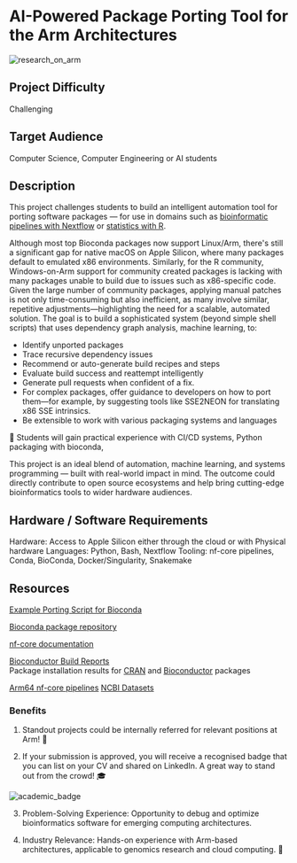 # AI-Powered Package Porting Tool for the Arm Architectures

![research_on_arm](../images/Research_on_arm_banner.png)

## Project Difficulty

Challenging

## Target Audience

Computer Science, Computer Engineering or AI students

## Description

This project challenges students to build an intelligent automation tool for porting software packages — for use in domains such as [bioinformatic pipelines with Nextflow](https://github.com/arm-university/Arm-Projects-Labs/blob/main/PhD-Level/Bioinformatic-Pipeline-Analysis-INTERMEDIATE.md) or [statistics with R](https://github.com/arm-university/Arm-Projects-Labs/blob/main/PhD-Level/R-Arm-Community-Support-INTERMEDIATE.md).

Although most top Bioconda packages now support Linux/Arm, there's still a significant gap for native macOS on Apple Silicon, where many packages default to emulated x86 environments. Similarly, for the R community, Windows-on-Arm support for community created packages is lacking with many packages unable to build due to issues such as x86-specific code. 
Given the large number of community packages, applying manual patches is not only time-consuming but also inefficient, as many involve similar, repetitive adjustments—highlighting the need for a scalable, automated solution.
The goal is to build a sophisticated system (beyond simple shell scripts) that uses dependency graph analysis, machine learning, to:

- Identify unported packages
- Trace recursive dependency issues
- Recommend or auto-generate build recipes and steps
- Evaluate build success and reattempt intelligently
- Generate pull requests when confident of a fix. 
- For complex packages, offer guidance to developers on how to port them—for example, by suggesting tools like SSE2NEON for translating x86 SSE intrinsics.
- Be extensible to work with various  packaging systems and languages

🔬 Students will gain practical experience with CI/CD systems, Python packaging with bioconda, 

This project is an ideal blend of automation, machine learning, and systems programming — built with real-world impact in mind. The outcome could directly contribute to open source ecosystems and help bring cutting-edge bioinformatics tools to wider hardware audiences.

## Hardware / Software Requirements

Hardware: Access to Apple Silicon either through the cloud or with Physical hardware
Languages: Python, Bash, Nextflow
Tooling: nf-core pipelines, Conda, BioConda, Docker/Singularity, Snakemake

## Resources 

[Example Porting Script for Bioconda](https://github.com/dslarm/bioconda-contrib-notes/tree/main)

[Bioconda package repository](https://bioconda.github.io/)

[nf-core documentation](https://nf-co.re/docs/)

[Bioconductor Build Reports](https://bioconductor.org/checkResults/)  
Package installation results for [CRAN](https://www.r-project.org/nosvn/winutf8/ucrt3/CRAN_aarch64/install_out/) and [Bioconductor](https://www.r-project.org/nosvn/winutf8/ucrt3/BIOC_aarch64/install_out/) packages

[Arm64 nf-core pipelines](https://github.com/ewels/nf-core-arm-discovery/tree/main)
[NCBI Datasets](https://www.ncbi.nlm.nih.gov/datasets/)

### Benefits

1. Standout projects could be internally referred for relevant positions at Arm! :page_with_curl:

2. If your submission is approved, you will receive a recognised badge that you can list on your CV and shared on LinkedIn. A great way to stand out from the crowd! :mortar_board:

![academic_badge](../images/ACA_badge.jpg)

3. Problem-Solving Experience: Opportunity to debug and optimize bioinformatics software for emerging computing architectures.

4. Industry Relevance: Hands-on experience with Arm-based architectures, applicable to genomics research and cloud computing.  :tada: